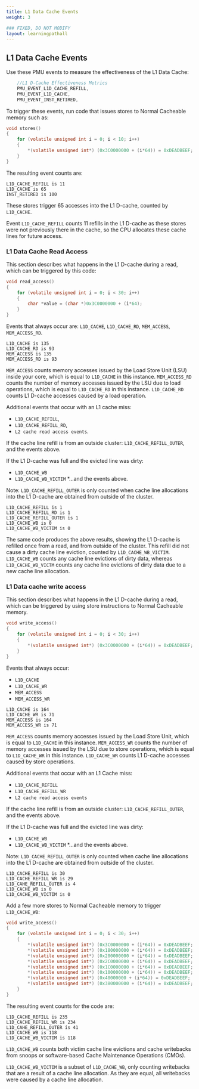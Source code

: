 ```yaml
---
title: L1 Data Cache Events
weight: 3

### FIXED, DO NOT MODIFY
layout: learningpathall
---
```


## L1 Data Cache Events

Use these PMU events to measure the effectiveness of the L1 Data Cache: 

```C
    //L1 D-Cache Effectiveness Metrics
    PMU_EVENT_L1D_CACHE_REFILL,
    PMU_EVENT_L1D_CACHE,
    PMU_EVENT_INST_RETIRED,
```

To trigger these events, run code that issues stores to Normal Cacheable memory such as:

```C
void stores()
{
    for (volatile unsigned int i = 0; i < 10; i++) 
    {
        *(volatile unsigned int*) (0x3C0000000 + (i*64)) = 0xDEADBEEF; 
    } 
}
```

The resulting event counts are:

```output
L1D_CACHE_REFILL is 11
L1D_CACHE is 65
INST_RETIRED is 100
```

These stores trigger 65 accesses into the L1 D-cache, counted by `L1D_CACHE`. 

Event `L1D_CACHE_REFILL` counts 11 refills in the L1 D-cache as these stores were not previously there in the cache, so the CPU allocates these cache lines for future access. 

### L1 Data Cache Read Access

This section describes what happens in the L1 D-cache during a read, which can be triggered by this code:    

```C
void read_access()
{
    for (volatile unsigned int i = 0; i < 30; i++)
    {
        char *value = (char *)0x3C0000000 + (i*64);
    }
}
```

Events that always occur are: 
`L1D_CACHE`, `L1D_CACHE_RD`, `MEM_ACCESS`, `MEM_ACCESS_RD`.

```output
L1D_CACHE is 135
L1D_CACHE_RD is 93
MEM_ACCESS is 135
MEM_ACCESS_RD is 93
```

`MEM_ACCESS` counts memory accesses issued by the Load Store Unit (LSU) inside your core, which is equal to `L1D_CACHE` in this instance. `MEM_ACCESS_RD` counts the number of memory accesses issued by the LSU due to load operations, which is equal to `L1D_CACHE_RD` in this instance. `L1D_CACHE_RD` counts L1 D-cache accesses caused by a load operation.

Additional events that occur with an L1 cache miss:

* `L1D_CACHE_REFILL`, 
* `L1D_CACHE_REFILL_RD`, 
* `L2 cache read access events`.

If the cache line refill is from an outside cluster: `L1D_CACHE_REFILL_OUTER`, and the events above.

If the L1 D-cache was full and the evicted line was dirty: 

* `L1D_CACHE_WB`
* `L1D_CACHE_WB_VICTIM`
*...and the events above. 

Note: `L1D_CACHE_REFILL_OUTER` is only counted when cache line allocations into the L1 D-cache are obtained from outside of the cluster. 

```output
L1D_CACHE_REFILL is 1
L1D_CACHE_REFILL_RD is 1
L1D_CACHE_REFILL_OUTER is 1
L1D_CACHE_WB is 0
L1D_CACHE_WB_VICTIM is 0
```

The same code produces the above results, showing the L1 D-cache is refilled once from a read, and from outside of the cluster. This refill did not cause a dirty cache line eviction, counted by `L1D_CACHE_WB_VICTIM`. `L1D_CACHE_WB` counts any cache line evictions of dirty data, whereas `L1D_CACHE_WB_VICTM` counts any cache line evictions of dirty data due to a new cache line allocation.


### L1 Data cache write access 

This section describes what happens in the L1 D-cache during a read, which can be triggered by using store instructions to Normal Cacheable memory.  

```C  
void write_access()
{
    for (volatile unsigned int i = 0; i < 30; i++)
    {
        *(volatile unsigned int*) (0x3C0000000 + (i*64)) = 0xDEADBEEF;
    }
}
```

Events that always occur:

* `L1D_CACHE`
* `L1D_CACHE_WR`
* `MEM_ACCESS`
* `MEM_ACCESS_WR`

```output
L1D_CACHE is 164
L1D_CACHE_WR is 71
MEM_ACCESS is 164
MEM_ACCESS_WR is 71
```

`MEM_ACCESS` counts memory accesses issued by the Load Store Unit, which is equal to `L1D_CACHE` in this instance. `MEM_ACCESS_WR` counts the number of memory accesses issued by the LSU due to store operations, which is equal to `L1D_CACHE_WR` in this instance. `L1D_CACHE_WR` counts L1 D-cache accesses caused by store operations.

Additional events that occur with an L1 Cache miss:

* `L1D_CACHE_REFILL`
* `L1D_CACHE_REFILL_WR` 
* `L2 cache read access events`

If the cache line refill is from an outside cluster: `L1D_CACHE_REFILL_OUTER`, and the events above.

If the L1 D-cache was full and the evicted line was dirty: 

* `L1D_CACHE_WB`
* `L1D_CACHE_WB_VICTIM`
*...and the events above. 

Note: `L1D_CACHE_REFILL_OUTER` is only counted when cache line allocations into the L1 D-cache are obtained from outside of the cluster. 

```output
L1D_CACHE_REFILL is 30
L1D_CACHE_REFILL_WR is 29
L1D_CAHE_REFILL_OUTER is 4
L1D_CACHE_WB is 0
L1D_CACHE_WB_VICTIM is 0
```

Add a few more stores to Normal Cacheable memory to trigger `L1D_CACHE_WB`:

```C
void write_access()
{
    for (volatile unsigned int i = 0; i < 30; i++)
    {
        *(volatile unsigned int*) (0x3C0000000 + (i*64)) = 0xDEADBEEF;
        *(volatile unsigned int*) (0x180000000 + (i*64)) = 0xDEADBEEF;
        *(volatile unsigned int*) (0x200000000 + (i*64)) = 0xDEADBEEF;
        *(volatile unsigned int*) (0x2C0000000 + (i*64)) = 0xDEADBEEF;
        *(volatile unsigned int*) (0x1C0000000 + (i*64)) = 0xDEADBEEF;
        *(volatile unsigned int*) (0x100000000 + (i*64)) = 0xDEADBEEF;
        *(volatile unsigned int*) (0x40000000 + (i*64)) = 0xDEADBEEF;
        *(volatile unsigned int*) (0x380000000 + (i*64)) = 0xDEADBEEF;
    }
}
```

The resulting event counts for the code are:

```output
L1D_CACHE_REFILL is 235
L1D_CACHE_REFILL_WR is 234
L1D_CAHE_REFILL_OUTER is 41
L1D_CACHE_WB is 118
L1D_CACHE_WB_VICTIM is 118
```

`L1D_CACHE_WB` counts both victim cache line evictions and cache writebacks from snoops or software-based Cache Maintenance Operations (CMOs).  

`L1D_CACHE_WB_VICTIM` is a subset of `L1D_CACHE_WB`, only counting writebacks that are a result of a cache line allocation. As they are equal, all writebacks were caused by a cache line allocation.
